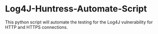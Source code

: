 # Log4J-Huntress-Automate-Script
This python script will automate the testing for the Log4J vulnerability for HTTP and HTTPS connections.
